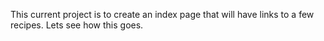 This current project is to create an index page that will have links to a few recipes. Lets see how this goes. 